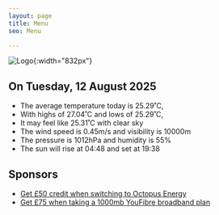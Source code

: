 ```yaml
---
layout: page
title: Menu
seo: Menu

---
```


![Logo](/images/logo.jpg){:width="832px"}

<!-- weather_marker starts -->
## On Tuesday, 12 August 2025

- The average temperature today is 25.29˚C,
- With highs of 27.04˚C and lows of 25.29˚C,
- It may feel like 25.31˚C with clear sky
- The wind speed is 0.45m/s and visibility is 10000m
- The pressure is 1012hPa and humidity is 55%
- The sun will rise at 04:48 and set at 19:38

<!-- weather_marker ends -->

## Sponsors

- [Get £50 credit when switching to Octopus Energy](https://bit.ly/3oD1nnS)
- [Get £75 when taking a 1000mb YouFibre broadband plan](https://aklam.io/91zWhU?)
